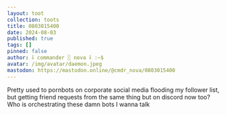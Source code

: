 ```yaml
---
layout: toot
collection: toots
title: 0803015400
date: 2024-08-03
published: true
tags: []
pinned: false
author: ⸸ commander ░ nova ⸸ :~$
avatar: /img/avatar/daemon.jpeg
mastodon: https://mastodon.online/@cmdr_nova/0803015400
---
```


Pretty used to pornbots on corporate social media flooding my follower list, but getting friend requests from the same thing but on discord now too?Who is orchestrating these damn bots I wanna talk
